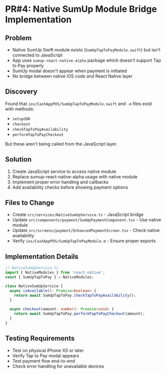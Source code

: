 # PR#4: Native SumUp Module Bridge Implementation

## Problem
- Native SumUp Swift module exists (`SumUpTapToPayModule.swift`) but isn't connected to JavaScript
- App uses `sumup-react-native-alpha` package which doesn't support Tap to Pay properly
- SumUp modal doesn't appear when payment is initiated
- No bridge between native iOS code and React Native layer

## Discovery
Found that `ios/CashAppPOS/SumUpTapToPayModule.swift` and `.m` files exist with methods:
- `setupSDK`
- `checkout`
- `checkTapToPayAvailability`
- `performTapToPayCheckout`

But these aren't being called from the JavaScript layer.

## Solution
1. Create JavaScript service to access native module
2. Replace sumup-react-native-alpha usage with native module
3. Implement proper error handling and callbacks
4. Add availability checks before showing payment options

## Files to Change
- Create `src/services/NativeSumUpService.ts` - JavaScript bridge
- Update `src/components/payment/SumUpPaymentComponent.tsx` - Use native module
- Update `src/screens/payment/EnhancedPaymentScreen.tsx` - Check native availability
- Verify `ios/CashAppPOS/SumUpTapToPayModule.m` - Ensure proper exports

## Implementation Details
```typescript
// NativeSumUpService.ts
import { NativeModules } from 'react-native';
const { SumUpTapToPay } = NativeModules;

class NativeSumUpService {
  async isAvailable(): Promise<boolean> {
    return await SumUpTapToPay.checkTapToPayAvailability();
  }
  
  async checkout(amount: number): Promise<void> {
    return await SumUpTapToPay.performTapToPayCheckout(amount);
  }
}
```

## Testing Requirements
- Test on physical iPhone XS or later
- Verify Tap to Pay modal appears
- Test payment flow end-to-end
- Check error handling for unavailable devices